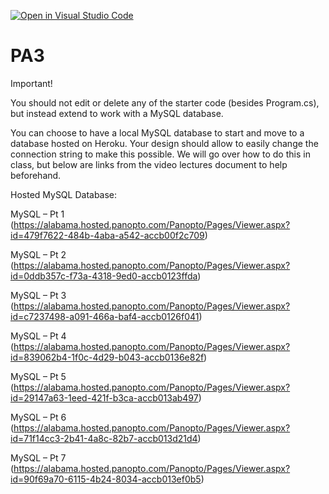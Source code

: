 [![Open in Visual Studio Code](https://classroom.github.com/assets/open-in-vscode-f059dc9a6f8d3a56e377f745f24479a46679e63a5d9fe6f495e02850cd0d8118.svg)](https://classroom.github.com/online_ide?assignment_repo_id=7402953&assignment_repo_type=AssignmentRepo)
# PA3
Important!

You should not edit or delete any of the starter code (besides Program.cs), but instead extend to work with a MySQL database.

You can choose to have a local MySQL database to start and move to a database hosted on Heroku.
Your design should allow to easily change the connection string to make this possible.
We will go over how to do this in class, but below are links from the video lectures document to help beforehand.


Hosted MySQL Database:

MySQL – Pt 1 (https://alabama.hosted.panopto.com/Panopto/Pages/Viewer.aspx?id=479f7622-484b-4aba-a542-accb00f2c709)

MySQL – Pt 2 (https://alabama.hosted.panopto.com/Panopto/Pages/Viewer.aspx?id=0ddb357c-f73a-4318-9ed0-accb0123ffda)

MySQL – Pt 3 (https://alabama.hosted.panopto.com/Panopto/Pages/Viewer.aspx?id=c7237498-a091-466a-baf4-accb0126f041)

MySQL – Pt 4 (https://alabama.hosted.panopto.com/Panopto/Pages/Viewer.aspx?id=839062b4-1f0c-4d29-b043-accb0136e82f)

MySQL – Pt 5 (https://alabama.hosted.panopto.com/Panopto/Pages/Viewer.aspx?id=29147a63-1eed-421f-b3ca-accb013ab497)

MySQL – Pt 6 (https://alabama.hosted.panopto.com/Panopto/Pages/Viewer.aspx?id=71f14cc3-2b41-4a8c-82b7-accb013d21d4)

MySQL – Pt 7 (https://alabama.hosted.panopto.com/Panopto/Pages/Viewer.aspx?id=90f69a70-6115-4b24-8034-accb013ef0b5)
